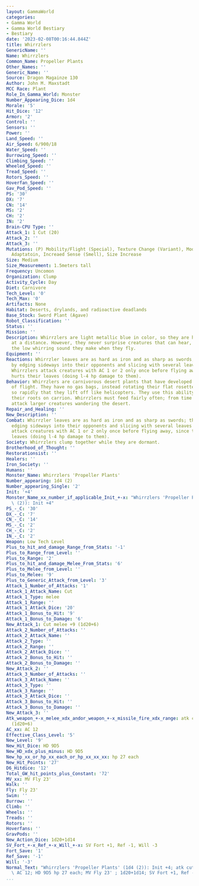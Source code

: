```yaml
---
layout: GammaWorld
categories:
- Gamma World
- Gamma World Bestiary
- Bestiary
date: '2023-02-08T00:16:44.844Z'
title: Whirrzlers
GenericName: ''
Name: Whirrzlers
Common_Name: Propeller Plants
Other_Names: ''
Generic_Name: ''
Source: Dragon Magainze 130
Author: John M. Maxstadt
MCC Race: Plant
Role_In_Gamma_World: Monster
Number_Appearing_Dice: 1d4
Morale: '5'
Hit_Dice: '12'
Armor: '2'
Control: ''
Sensors: ''
Power: ''
Land_Speed: ''
Air_Speed: 6/900/18
Water_Speed: ''
Burrowing_Speed: ''
Climbing_Speed: ''
Wheeled_Speed: ''
Tread_Speed: ''
Rotors_Speed: ''
Hoverfan_Speed: ''
Gav_Pod_Speed: ''
PS: '30'
DX: '7'
CN: '14'
MS: '2'
CH: '2'
IN: '2'
Brain-CPU Type: ''
Attack_1: 1 Cut (20)
Attack_2: ''
Attack_3: ''
Mutations: (P) Mobility/Flight (Special), Texture Change (Variant), Modified Leaves
  Adaptatoin, Increaed Sense (Smell), Size Increase
Size: Medium
Size_Measurement: 1.5meters tall
Frequency: Uncomon
Organization: Clump
Activity_Cycle: Day
Diet: Carnivore
Tech_Level: '0'
Tech_Max: '0'
Artifacts: None
Habitat: Deserts, drylands, and radioactive deadlands
Base_Stock: Sword Plant (Agave)
Robot_Classification: ''
Status: ''
Mission: ''
Description: Whirrzlers are light metallic blue in color, so they are hardly visible
  at a distance. However, they never surprise creatures that can hear, because of
  the low whirring sound they make when they fly.
Equipment: ''
Reactions: Whirrzler leaves are as hard as iron and as sharp as swords; they attack
  by edging sideways into their opponents and slicing with several leaves at once.
  Whirrzlers attack creatures with AC 1 or 2 only once before flying away, since this
  hurts their leaves (doing l-4 hp damage to them).
Behavior: Whirrzlers are carnivorous desert plants that have developed a unique method
  of flight. They have no gas bags, instead rotating their flat rosettes of leaves
  so rapidly that they lift off like helicopters. They use this ability to settle
  their roots on carrion. Whirrzlers must feed fairly often; from time to time, they
  attack larger creatures wandering the desert.
Repair_and_Healing: ''
New_Description: ''
Combat: Whirrzler leaves are as hard as iron and as sharp as swords; they attack by
  edging sideways into their opponents and slicing with several leaves at once. Whirrzlers
  attack creatures with AC 1 or 2 only once before flying away, since this hurts their
  leaves (doing l-4 hp damage to them).
Society: Whirrzlers clump together while they are dormant.
Brotherhood_of_Thought: ''
Restorationsist: ''
Healers: ''
Iron_Society: ''
Humans: ''
Monster_Name: Whirrzlers 'Propeller Plants'
Number_appearing: 1d4 (2)
Number_appearing_Single: '2'
Init: '+4'
Monster_Name_xx_number_if_applicable_Init_+-x: "Whirrzlers 'Propeller Plants' (1d4\
  \ (2)): Init +4"
PS_-_C: '30'
DX_-_C: '7'
CN_-_C: '14'
MS_-_C: '2'
CH_-_C: '2'
IN_-_C: '2'
Weapon: Low Tech Level
Plus_to_hit_and_damage_Range_from_Stats: '-1'
Plus_to_Range_from_Level: ''
Plus_to_Range: '2'
Plus_to_hit_and_damage_Melee_From_Stats: '6'
Plus_to_Melee_from_Level: ''
Plus_to_Melee: '9'
Plus_to_Generic_Attack_from_Level: '3'
Attack_1_Number_of_Attacks: '1'
Attack_1_Attack_Name: Cut
Attack_1_Type: melee
Attack_1_Range: ''
Attack_1_Attack_Dice: '20'
Attack_1_Bonus_to_Hit: '9'
Attack_1_Bonus_to_Damage: '6'
New_Attack_1: Cut melee +9 (1d20+6)
Attack_2_Number_of_Attacks: ''
Attack_2_Attack_Name: ''
Attack_2_Type: ''
Attack_2_Range: ''
Attack_2_Attack_Dice: ''
Attack_2_Bonus_to_Hit: ''
Attack_2_Bonus_to_Damage: ''
New_Attack_2: ''
Attack_3_Number_of_Attacks: ''
Attack_3_Attack_Name: ''
Attack_3_Type: ''
Attack_3_Range: ''
Attack_3_Attack_Dice: ''
Attack_3_Bonus_to_Hit: ''
Attack_3_Bonus_to_Damage: ''
New_Attack_3: ''
Atk_weapon_+-x_melee_xdx_andor_weapon_+-x_missile_fire_xdx_range: atk cut melee +9
  (1d20+6)
AC_xx: AC 12
Effective_Class_Level: '5'
New_Level: '9'
New_Hit_Dice: HD 9D5
New_HD_xdx_plus_minus: HD 9D5
New_hp_xx_or_hp_xx_each_or_hp_xx_xx_xx: hp 27 each
New_Hit_Points: '27'
D6_Hitdice: '12'
Total_GW_hit_points_plus_Constant: '72'
MV_xx: MV Fly 23'
Walk: ''
Fly: Fly 23'
Swim: ''
Burrow: ''
Climb: ''
Wheels: ''
Treads: ''
Rotors: ''
Hoverfans: ''
GravPods: ''
New_Action_Dice: 1d20+1d14
SV_Fort_+-x_Ref_+-x_Will_+-x: SV Fort +1, Ref -1, Will -3
Fort_Save: '1'
Ref_Save: '-1'
Will: '-3'
Normal_Text: "Whirrzlers 'Propeller Plants' (1d4 (2)): Init +4; atk cut melee +9 (1d20+6);\
  \ AC 12; HD 9D5 hp 27 each; MV Fly 23' ; 1d20+1d14; SV Fort +1, Ref -1, Will -3"
...
```

